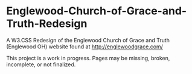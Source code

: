 # Englewood-Church-of-Grace-and-Truth-Redesign
A W3.CSS Redesign of the Englewood Church of Grace and Truth (Englewood OH) website found at http://englewoodgrace.com/

This project is a work in progress. Pages may be missing, broken, incomplete, or not finalized. 
